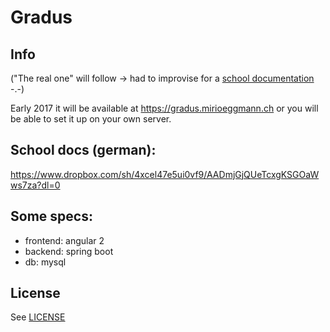 # Gradus

## Info
("The real one" will follow -> had to improvise for a [school documentation](https://www.dropbox.com/sh/4xcel47e5ui0vf9/AABj8ATMW_1Kw0Bw9hqefUdPa/abgaben?dl=0&preview=realisierungsbericht_menzel_brechbuehler_bieri_eggmann-1.0.0.pdf) -.-)

Early 2017 it will be available at https://gradus.mirioeggmann.ch or you will be able to set it up on your own server.

## School docs (german):
https://www.dropbox.com/sh/4xcel47e5ui0vf9/AADmjGjQUeTcxgKSGOaWws7za?dl=0

## Some specs:
- frontend: angular 2
- backend: spring boot
- db: mysql

## License
See [LICENSE](LICENSE)
